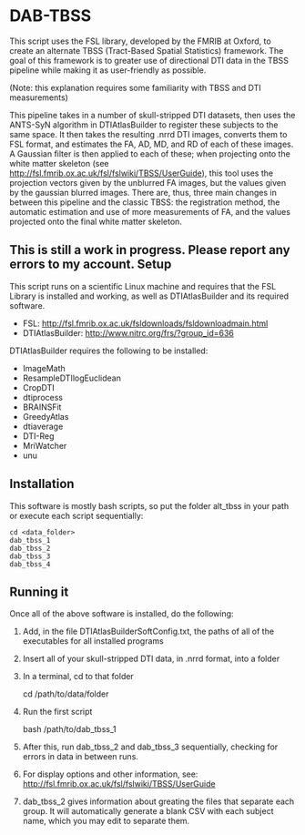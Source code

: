 DAB-TBSS
============

This script uses the FSL library, developed by the FMRIB at Oxford,
to create an alternate TBSS (Tract-Based Spatial Statistics) framework.
The goal of this framework is to greater use of directional DTI data in
the TBSS pipeline while making it as user-friendly as possible.

(Note: this explanation requires some familiarity with TBSS and DTI measurements)

This pipeline takes in a number of skull-stripped DTI datasets, then uses
the ANTS-SyN algorithm in DTIAtlasBuilder to register these subjects to the
same space. It then takes the resulting .nrrd DTI images, converts them to
FSL format, and estimates the FA, AD, MD, and RD of each of these images.
A Gaussian filter is then applied to each of these; when projecting onto
the white matter skeleton (see http://fsl.fmrib.ox.ac.uk/fsl/fslwiki/TBSS/UserGuide),
this tool uses the projection vectors given by the unblurred FA images, but the values
given by the gaussian blurred images. There are, thus, three main changes in between
this pipeline and the classic TBSS: the registration method, the automatic
estimation and use of more measurements of FA, and the values projected onto
the final white matter skeleton.

This is still a work in progress. Please report any errors to my account.
Setup
-----------

This script runs on a scientific Linux machine and requires that the FSL
Library is installed and working, as well as DTIAtlasBuilder and its required
software.

 * FSL: http://fsl.fmrib.ox.ac.uk/fsldownloads/fsldownloadmain.html
 * DTIAtlasBuilder: http://www.nitrc.org/frs/?group_id=636

DTIAtlasBuilder requires the following to be installed:

 * ImageMath
 * ResampleDTIlogEuclidean
 * CropDTI
 * dtiprocess
 * BRAINSFit
 * GreedyAtlas
 * dtiaverage
 * DTI-Reg
 * MriWatcher
 * unu

Installation
-------------

This software is mostly bash scripts, so put the folder alt_tbss in your path or
execute each script sequentially:

    cd <data_folder>
    dab_tbss_1
    dab_tbss_2
    dab_tbss_3
    dab_tbss_4

Running it
-------------

Once all of the above software is installed, do the following:

 1. Add, in the file DTIAtlasBuilderSoftConfig.txt, the paths of all of the executables for all installed programs
 2. Insert all of your skull-stripped DTI data, in .nrrd format, into a folder
 3. In a terminal, cd to that folder

    cd /path/to/data/folder

 4. Run the first script

    bash /path/to/dab_tbss_1

 5. After this, run dab_tbss_2 and dab_tbss_3 sequentially, checking for errors in data in between runs.

 6. For display options and other information, see: http://fsl.fmrib.ox.ac.uk/fsl/fslwiki/TBSS/UserGuide

 7. dab_tbss_2 gives information about greating the files that separate each group. It will automatically generate a blank CSV with each subject name, which you may edit to separate them.
